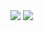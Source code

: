<img src="https://img.shields.io/badge/C%2B%2B-9a00e6?style=flat-square&logo=C%2B%2B&logoColor=white"/>
<img src="https://img.shields.io/badge/Python-ff9533?style=flat-square&logo=PYTHON&logoColor=white"/>
